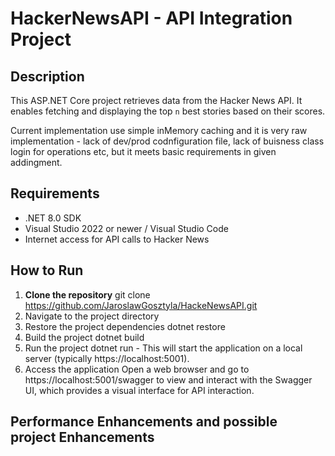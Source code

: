 # HackerNewsAPI - API Integration Project

## Description
This ASP.NET Core project retrieves data from the Hacker News API. It enables fetching and displaying the top `n` best stories based on their scores.

Current implementation use simple inMemory caching and it is very raw implementation - lack of dev/prod codnfiguration file, lack of buisness class login for operations etc, but it meets basic requirements in given addingment.

## Requirements

* .NET 8.0 SDK
* Visual Studio 2022 or newer / Visual Studio Code
* Internet access for API calls to Hacker News

## How to Run

1. **Clone the repository**
    git clone https://github.com/JaroslawGosztyla/HackeNewsAPI.git
2. Navigate to the project directory
3. Restore the project dependencies
    dotnet restore 
4. Build the project
    dotnet build
5. Run the project
    dotnet run - This will start the application on a local server (typically https://localhost:5001).
6. Access the application
    Open a web browser and go to https://localhost:5001/swagger to view and interact with the Swagger UI, which provides a visual interface for API interaction.

## Performance Enhancements and possible project Enhancements

